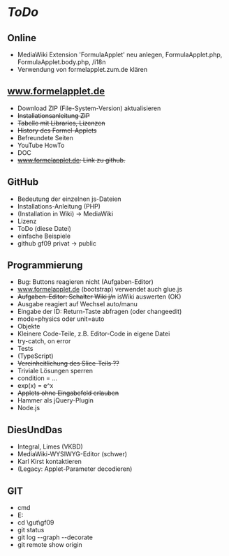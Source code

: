 # *ToDo* #
## Online
* MediaWiki Extension 'FormulaApplet' neu anlegen, FormulaApplet.php, FormulaApplet.body.php, /i18n
* Verwendung von formelapplet.zum.de klären

## www.formelapplet.de
* Download ZIP (File-System-Version) aktualisieren
* <s>Installationsanleitung ZIP</s>
* <s>Tabelle mit Libraries, Lizenzen</s>
* <s>History des Formel-Applets</s>
* Befreundete Seiten
* YouTube HowTo
* DOC
* <s>www.formelapplet.de: Link zu github.</s> 
## GitHub
* Bedeutung der einzelnen js-Dateien
* Installations-Anleitung (PHP)
* (Installation in Wiki) -> MediaWiki
* Lizenz
* ToDo (diese Datei)
* einfache Beispiele
* github gf09 privat -> public


## Programmierung
* Bug: Buttons reagieren nicht (Aufgaben-Editor)
* www.formelapplet.de (bootstrap) verwendet auch glue.js
* <s>Aufgaben-Editor: Schalter Wiki j/n</s> isWiki auswerten (OK)
* Ausgabe reagiert auf Wechsel auto/manu
* Eingabe der ID: Return-Taste abfragen (oder changeedit)
* mode=physics oder unit=auto
* Objekte
* Kleinere Code-Teile, z.B. Editor-Code in eigene Datei
* try-catch, on error
* Tests
* (TypeScript) 
* <s>Vereinheitlichung des Slice-Teils ??</s>
* Triviale Lösungen sperren
* condition = ...
* exp(x) = e^x
* <s>Applets ohne Eingabefeld erlauben</s>
* Hammer als jQuery-Plugin
* Node.js

## DiesUndDas
* Integral, Limes (VKBD)
* MediaWiki-WYSIWYG-Editor (schwer)
* Karl Kirst kontaktieren
* (Legacy: Applet-Parameter decodieren)
## GIT
* cmd
* E:
* cd \gut\gf09
* git status
* git log --graph --decorate
* git remote show origin
